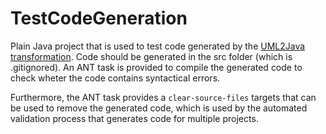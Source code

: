 # TestCodeGeneration

Plain Java project that is used to test code generated by the [UML2Java transformation](../nl.guusgrievink.ontouml.implementationmodel.gen.java/readme.md).
Code should be generated in the src folder (which is .gitignored).
An ANT task is provided to compile the generated code to check wheter the code contains syntactical errors.

Furthermore, the ANT task provides a `clear-source-files` targets that can be used to 
remove the generated code, which is used by the automated validation process that generates code
for multiple projects.
